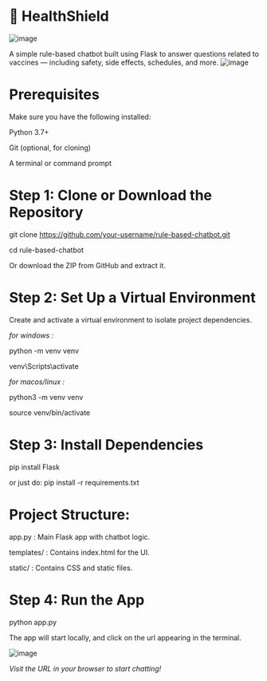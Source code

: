 
# 🌟 HealthShield

![image](https://github.com/user-attachments/assets/2796f5dd-2403-45fe-8c0e-37407a56eeef)

A simple rule-based chatbot built using Flask to answer questions related to vaccines — including safety, side effects, schedules, and more.
![image](https://github.com/user-attachments/assets/3b82315e-8dd8-4e13-8214-d7848b2cb75e)


# Prerequisites

Make sure you have the following installed:

 Python 3.7+

 Git (optional, for cloning)

 A terminal or command prompt

# Step 1: Clone or Download the Repository

git clone https://github.com/your-username/rule-based-chatbot.git

cd rule-based-chatbot

Or download the ZIP from GitHub and extract it.


# Step 2: Set Up a Virtual Environment

Create and activate a virtual environment to isolate project dependencies.

*for windows :*

python -m venv venv

venv\Scripts\activate

*for macos/linux :*

python3 -m venv venv

source venv/bin/activate

# Step 3: Install Dependencies

pip install Flask

or just do: pip install -r requirements.txt

# Project Structure:

app.py : Main Flask app with chatbot logic.

templates/ : Contains index.html for the UI.

static/ : Contains CSS and static files.


# Step 4: Run the App

python app.py

The app will start locally, and click on the url appearing in the terminal.

![image](https://github.com/user-attachments/assets/7508cb4e-a931-4863-9aec-ccc3373f1b8e)


*Visit the URL in your browser to start chatting!*

